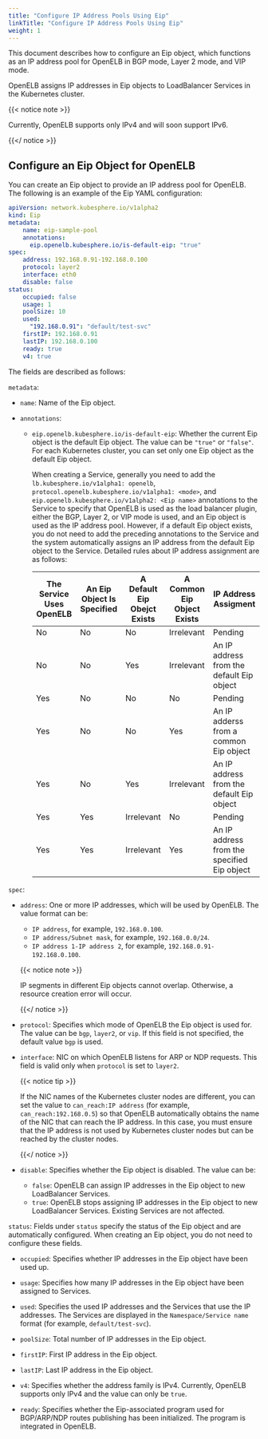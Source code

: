 ```yaml
---
title: "Configure IP Address Pools Using Eip"
linkTitle: "Configure IP Address Pools Using Eip"
weight: 1
---
```


This document describes how to configure an Eip object, which functions as an IP address pool for OpenELB in BGP mode, Layer 2 mode, and VIP mode.

OpenELB assigns IP addresses in Eip objects to LoadBalancer Services in the Kubernetes cluster.

{{< notice note >}}

Currently, OpenELB supports only IPv4 and will soon support IPv6.

{{</ notice >}}

## Configure an Eip Object for OpenELB

You can create an Eip object to provide an IP address pool for OpenELB. The following is an example of the Eip YAML configuration:

```yaml
apiVersion: network.kubesphere.io/v1alpha2
kind: Eip
metadata:
    name: eip-sample-pool
    annotations:
      eip.openelb.kubesphere.io/is-default-eip: "true"
spec:
    address: 192.168.0.91-192.168.0.100
    protocol: layer2
    interface: eth0
    disable: false
status:
    occupied: false
    usage: 1
    poolSize: 10
    used: 
      "192.168.0.91": "default/test-svc"
    firstIP: 192.168.0.91
    lastIP: 192.168.0.100
    ready: true
    v4: true
```

The fields are described as follows:

`metadata`:

* `name`: Name of the Eip object.

* `annotations`:

  * `eip.openelb.kubesphere.io/is-default-eip`: Whether the current Eip object is the default Eip object. The value can be `"true"` or `"false"`. For each Kubernetes cluster, you can set only one Eip object as the default Eip object.
  
    When creating a Service, generally you need to add the `lb.kubesphere.io/v1alpha1: openelb`, `protocol.openelb.kubesphere.io/v1alpha1: <mode>`, and `eip.openelb.kubesphere.io/v1alpha2: <Eip name>` annotations to the Service to specify that OpenELB is used as the load balancer plugin, either the BGP, Layer 2, or VIP mode is used, and an Eip object is used as the IP address pool. However, if a default Eip object exists, you do not need to add the preceding annotations to the Service and the system automatically assigns an IP address from the default Eip object to the Service. Detailed rules about IP address assignment are as follows:

    | The Service Uses OpenELB | An Eip Object Is Specified | A Default Eip Obejct Exists | A Common Eip Object Exists | IP Address Assigment                        |
    | ------------------------ | -------------------------- | --------------------------- | -------------------------- | ------------------------------------------- |
    | No                       | No                         | No                          | Irrelevant                 | Pending                                     |
    | No                       | No                         | Yes                         | Irrelevant                 | An IP address from the default Eip object   |
    | Yes                      | No                         | No                          | No                         | Pending                                     |
    | Yes                      | No                         | No                          | Yes                        | An IP adderss from a common Eip object      |
    | Yes                      | No                         | Yes                         | Irrelevant                 | An IP address from the default Eip object   |
    | Yes                      | Yes                        | Irrelevant                  | No                         | Pending                                     |
    | Yes                      | Yes                        | Irrelevant                  | Yes                        | An IP address from the specified Eip object |

`spec`:

* `address`: One or more IP addresses, which will be used by OpenELB. The value format can be:
  
  * `IP address`, for example, `192.168.0.100`.
  * `IP address/Subnet mask`, for example, `192.168.0.0/24`.
  * `IP address 1-IP address 2`, for example, `192.168.0.91-192.168.0.100`.
  
  
  {{< notice note >}}
  
  IP segments in different Eip objects cannot overlap. Otherwise, a resource creation error will occur.
  
  {{</ notice >}}


* `protocol`: Specifies which mode of OpenELB the Eip object is used for. The value can be `bgp`, `layer2`, or `vip`. If this field is not specified, the default value `bgp` is used.

* `interface`: NIC on which OpenELB listens for ARP or NDP requests. This field is valid only when `protocol` is set to `layer2`.

  {{< notice tip >}}

  If the NIC names of the Kubernetes cluster nodes are different, you can set the value to `can_reach:IP address` (for example, `can_reach:192.168.0.5`) so that OpenELB automatically obtains the name of the NIC that can reach the IP address. In this case, you must ensure that the IP address is not used by Kubernetes cluster nodes but can be reached by the cluster nodes.

  {{</ notice >}}

* `disable`: Specifies whether the Eip object is disabled. The value can be:
  
  * `false`: OpenELB can assign IP addresses in the Eip object to new LoadBalancer Services.
  * `true`: OpenELB stops assigning IP addresses in the Eip object to new LoadBalancer Services. Existing Services are not affected.

`status`: Fields under `status` specify the status of the Eip object and are automatically configured. When creating an Eip object, you do not need to configure these fields.

* `occupied`: Specifies whether IP addresses in the Eip object have been used up.

* `usage`: Specifies how many IP addresses in the Eip object have been assigned to Services.
* `used`: Specifies the used IP addresses and the Services that use the IP addresses. The Services are displayed in the `Namespace/Service name` format (for example, `default/test-svc`).

* `poolSize`: Total number of IP addresses in the Eip object.

* `firstIP`: First IP address in the Eip object.

* `lastIP`: Last IP address in the Eip object.

* `v4`: Specifies whether the address family is IPv4. Currently, OpenELB supports only IPv4 and the value can only be `true`.

* `ready`: Specifies whether the Eip-associated program used for BGP/ARP/NDP routes publishing has been initialized. The program is integrated in OpenELB.
